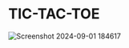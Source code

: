 # TIC-TAC-TOE
![Screenshot 2024-09-01 184617](https://github.com/user-attachments/assets/7fb6e0ef-6df7-4403-996a-ff5d58fa67c9)
